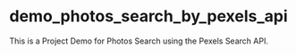 # demo_photos_search_by_pexels_api
This is a Project Demo for Photos Search using the Pexels Search API.
